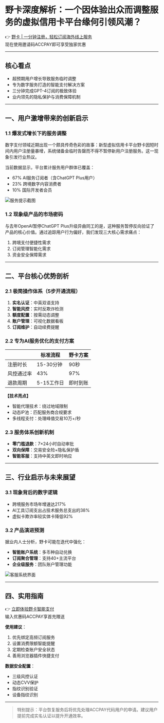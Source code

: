 # 野卡深度解析：一个因体验出众而调整服务的虚拟信用卡平台缘何引领风潮？

👉 [野卡 | 一分钟注册，轻松订阅海外线上服务](https://bbtdd.com/yeka)  
现在使用邀请码ACCPAY即可享受独家优惠

---

## 核心看点
- 超预期用户增长导致服务临时调整
- 专为数字服务打造的智能支付解决方案
- 三分钟完成GPT-4订阅的极致体验
- 业内领先的隐私保护与消费保障机制

---

## 一、用户激增带来的创新启示

### 1.1 爆发式增长下的服务调整
数字支付领域近期出现一个颇具传奇色彩的故事：新型虚拟信用卡平台野卡因短时间内用户注册量暴增，系统储备金临时告罄而不得不暂停新用户注册服务。这一现象引发行业热议。

当前数据显示，平台累计服务用户群体已覆盖：
- 67% AI服务订阅者（含ChatGPT Plus用户）
- 23% 跨境数字内容消费者
- 10% 国际开发者会员

![服务提示截图](https://bbtdd.com/wp-content/uploads/img/822575370463327.webp)

### 1.2 现象级产品的市场密码
与去年OpenAI暂停ChatGPT Plus升级异曲同工的是，这种服务暂停反向验证了产品的核心价值。通过追踪用户行为偏好，我们发现三大核心需求痛点：
1. 跨境支付便捷性需求
2. 订阅管理智能化需求
3. 资金安全保障需求

---

## 二、平台核心优势剖析

### 2.1 极简操作体系（5步开通流程）
1. **实名认证**：中英双语支持
2. **智能风控**：实时反欺诈检测
3. **额度配置**：按需动态调整
4. **账户管理**：可视化数据看板
5. **订阅维护**：自动续费提醒

### 2.2 专为AI服务优化的支付方案
||标准流程|野卡方案|
|---|---|---|
|注册时长|15-30分钟|90秒|
|风控通过率|43%|97%|
|退款周期|5-15工作日|即时到账|

**【技术亮点】**  
- 智能代理技术：绕过地域限制
- 动态IP池：匹配服务商合规要求
- 多线程支付：处理峰值交易10万+/秒

### 2.3 服务体系创新机制
- **零门槛退款**：7×24小时自动审批
- **双向保障**：交易安全险+隐私保护盾
- **智能客服**：支持中英文即时响应

---

## 三、行业启示与未来展望

### 3.1 现象背后的数字逻辑
- 跨境服务市场年增速达217%
- AI工具订阅支出占技术服务总支出的38%
- 虚拟卡欺诈率较实体卡降低92%

### 3.2 产品演进预测
据业内人士分析，野卡可能在迭代中强化：
- **智能账户系统**：多币种自动兑换
- **订阅聚合管理**：支持40+主流平台
- **企业级服务**：团队账户管理功能

![客服系统界面](https://bbtdd.com/wp-content/uploads/img/79384507438.webp)

---

## 四、实用指南
👉 [立即体验野卡智能支付](https://bbtdd.com/yeka)  
输入优惠码ACCPAY享首充赠送

**使用建议**：
1. 优先绑定高频订阅服务
2. 设置消费限额智能提醒
3. 定期检查账户安全状态
4. 善用浏览器插件快捷支付

**数据安全配置**：
- 三级风控认证
- 动态CVV保护
- 指纹识别验证
- 设备指纹识别

---

> 特别提示：平台恢复服务后将优先处理ACCPAY代码用户的申请。建议用户提前完成实名认证以提升开通效率。